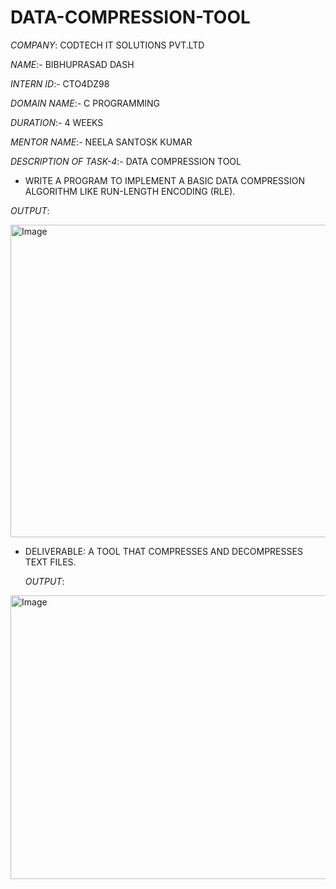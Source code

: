 # DATA-COMPRESSION-TOOL
*COMPANY*: CODTECH IT SOLUTIONS PVT.LTD

*NAME*:- BIBHUPRASAD DASH

*INTERN ID*:- CTO4DZ98

*DOMAIN NAME*:- C PROGRAMMING

*DURATION*:- 4 WEEKS 

*MENTOR NAME*:- NEELA SANTOSK KUMAR

*DESCRIPTION OF TASK-4*:- DATA COMPRESSION TOOL
* WRITE A PROGRAM TO IMPLEMENT A BASIC DATA COMPRESSION ALGORITHM LIKE RUN-LENGTH ENCODING (RLE).

*OUTPUT*:

<img width="1920" height="500" alt="Image" src="https://github.com/user-attachments/assets/014da864-5bda-43b4-97ea-afbdf7c03502" />

* DELIVERABLE: A TOOL THAT COMPRESSES AND DECOMPRESSES TEXT FILES.
  
  *OUTPUT*:
  
<img width="1920" height="454" alt="Image" src="https://github.com/user-attachments/assets/b672fa60-ed35-46d1-a269-5f51bf176524" />
